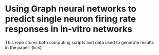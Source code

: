 # Using Graph neural networks to predict single neuron firing rate responses in in-vitro networks

This repo stores both computing scripts and data used to generate results in the paper: (link)
